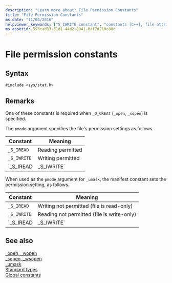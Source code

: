 ```yaml
---
description: "Learn more about: File Permission Constants"
title: "File Permission Constants"
ms.date: "11/04/2016"
helpviewer_keywords: ["S_IWRITE constant", "constants [C++], file attributes", "S_IREAD constant", "file permissions [C++]", "_S_IWRITE constant", "_S_IREAD constant"]
ms.assetid: 593cad33-31d1-44d2-8941-8af7d210c88c
---
```

# File permission constants

## Syntax

```
#include <sys/stat.h>
```

## Remarks

One of these constants is required when `_O_CREAT` (`_open`, `_sopen`) is specified.

The `pmode` argument specifies the file's permission settings as follows.

|Constant|Meaning|
|--------------|-------------|
|`_S_IREAD`|Reading permitted|
|`_S_IWRITE`|Writing permitted|
|`_S_IREAD | _S_IWRITE`|Reading and writing permitted|

When used as the `pmode` argument for `_umask`, the manifest constant sets the permission setting, as follows.

|Constant|Meaning|
|--------------|-------------|
|`_S_IREAD`|Writing not permitted (file is read-only)|
|`_S_IWRITE`|Reading not permitted (file is write-only)|
|`_S_IREAD | _S_IWRITE`|Both reading and writing not permitted|

## See also

[_open, _wopen](./reference/open-wopen.md)\
[_sopen, _wsopen](./reference/sopen-wsopen.md)\
[_umask](./reference/umask.md)\
[Standard types](./standard-types.md)\
[Global constants](./global-constants.md)
